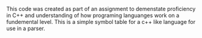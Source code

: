 This code was created as part of an assignment to demenstate proficiency in C++ and understanding of how programing languanges work on a fundemental level. This is a simple symbol table for a c++ like language for use in a parser. 
